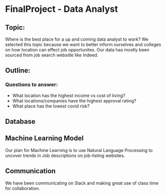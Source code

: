 # FinalProject - Data Analyst 
## Topic: 
Where is the best place for a up and coming data analyst to work? We selected this topic because we want to better inform ourselves and colleges on how location can effect job opportunites. Our data has mostly been sourced from job search websitle like Indeed.
## Outline:
### Questions to answer:
* What location has the highest income vs cost of living?
* What locations/companies have the highest approval rating?
* What place has the lowest covid risk?
## Database
## Machine Learning Model
Our plan for Machine Learning is to use Natural Language Processing to uncover trends in Job descriptions on job-listing websites.
## Communication
We have been communicating on Slack and making great use of class time for collaboration.